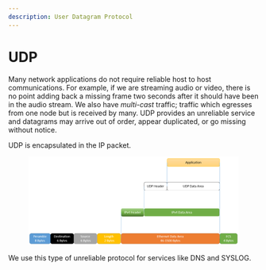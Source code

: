 ```yaml
---
description: User Datagram Protocol
---
```


# UDP

Many network applications do not require reliable host to host communications. For example, if we are streaming audio or video, there is no point adding back a missing frame two seconds after it should have been in the audio stream. We also have _multi-cast_ traffic; traffic which egresses from one node but is received by many. UDP provides an unreliable service and datagrams may arrive out of order, appear duplicated, or go missing without notice.

UDP is encapsulated in the IP packet.

<figure><img src="../.gitbook/assets/image (3).png" alt=""><figcaption></figcaption></figure>

We use this type of unreliable protocol for services like DNS and SYSLOG.
